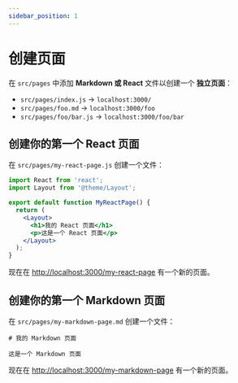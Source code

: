 ```yaml
---
sidebar_position: 1
---
```


# 创建页面

在 `src/pages` 中添加 **Markdown 或 React** 文件以创建一个 **独立页面**：

- `src/pages/index.js` → `localhost:3000/`
- `src/pages/foo.md` → `localhost:3000/foo`
- `src/pages/foo/bar.js` → `localhost:3000/foo/bar`

## 创建你的第一个 React 页面

在 `src/pages/my-react-page.js` 创建一个文件：

```jsx title="src/pages/my-react-page.js"
import React from 'react';
import Layout from '@theme/Layout';

export default function MyReactPage() {
  return (
    <Layout>
      <h1>我的 React 页面</h1>
      <p>这是一个 React 页面</p>
    </Layout>
  );
}
```

现在在 [http://localhost:3000/my-react-page](http://localhost:3000/my-react-page) 有一个新的页面。

## 创建你的第一个 Markdown 页面

在 `src/pages/my-markdown-page.md` 创建一个文件：

```mdx title="src/pages/my-markdown-page.md"
# 我的 Markdown 页面

这是一个 Markdown 页面
```

现在在 [http://localhost:3000/my-markdown-page](http://localhost:3000/my-markdown-page) 有一个新的页面。
